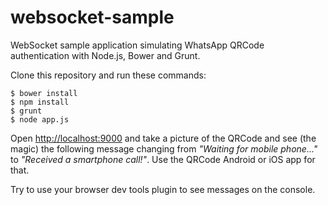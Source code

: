 # websocket-sample
WebSocket sample application simulating WhatsApp QRCode authentication with Node.js, Bower and Grunt.

Clone this repository and run these commands:

```
$ bower install
$ npm install
$ grunt
$ node app.js
```

Open [http://localhost:9000](http://localhost:9000) and take a picture of the QRCode and see (the magic) the following message changing from *"Waiting for mobile phone..."* to *"Received a smartphone call!"*. Use the QRCode Android or iOS app for that.

Try to use your browser dev tools plugin to see messages on the console.
